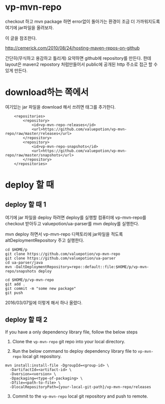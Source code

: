 # vp-mvn-repo

checkout 하고 mvn package 하면 error없이 돌아가는 환경이 조금 더 가까워지도록 여기에 jar파일을 올려보자.

이 글을 참조한다.

  http://cemerick.com/2010/08/24/hosting-maven-repos-on-github

간단히(무식하고 용감하고 틀리게) 요약하면 github에 repository를 만든다. 한데 layout은 maven2 repostory 처럼만들어서 
public에 공개된 http 주소로 접근 할 수 있게 만든다.


# download하는 쪽에서

여기있는 jar 파일을 download 해서 쓰려면 <repository> 태그를 추가한다.

```
    <repositories>
        <repository>
            <id>vp-mvn-repo-releases</id>
            <url>https://github.com/valuepotion/vp-mvn-repo/raw/master/releases</url>
        </repository>
        <repository>
            <id>vp-mvn-repo-snapshots</id>
            <url>https://github.com/valuepotion/vp-mvn-repo/raw/master/snapshots</url>
        </repository>
    </repositories>
```

# deploy 할 때

## deploy 할 때 1

여기에 jar 파일을 deploy 하려면
deploy를 실행할 컴퓨터에 vp-mvn-repo를 checkout 받아두고 
valuepotion/ua-parser를 mvn deploy를 실행한다.

mvn deploy 하면서 vp-mvn-repo 디렉토리에 jar파일을 적도록 altDeploymentRepository 주고 실행한다.

```
cd $HOME/p
git clone https://github.com/valuepotion/vp-mvn-repo 
git clone https://github.com/valuepotion/ua-parser
cd ua-parser/java
mvn -DaltDeploymentRepository=repo::default::file:$HOME/p/vp-mvn-repo/snapshots deploy

cd $HOME/p/vp-mvn-repo
git add . 
git commit -m "some new package"
git push
```

2016/03/07일에 이렇게 해서 하나 올렸다.


## deploy 할 때 2

If you have a only dependency library file, follow the below steps

1. Clone the `vp-mvn-repo` git repo into your local directory.

2. Run the below command to deploy dependency library file to `vp-mvn-repo` local git repository.
```
mvn install:install-file -DgroupId=<group-id> \
  -DartifactId=<artifact-id> \
  -Dversion=<version> \
  -Dpackaging=<type-of-packaging> \
  -Dfile=<path-to-file> \
  -DlocalRepositoryPath={your-local-git-path}/vp-mvn-repo/releases
```

3. Commit to the `vp-mvn-repo` local git repository and push to remote.


